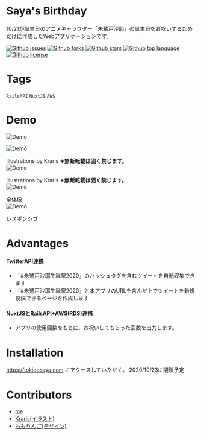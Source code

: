 # Saya's Birthday

<!-- # Short Description -->

10/21が誕生日のアニメキャラクター「朱鷺戸沙耶」の誕生日をお祝いするためだけに作成したWebアプリケーションです。

<!-- # Badges -->

[![Github issues](https://img.shields.io/github/issues/yuki-snow1823/project-saya)](https://github.com/yuki-snow1823/project-saya/issues)
[![Github forks](https://img.shields.io/github/forks/yuki-snow1823/project-saya)](https://github.com/yuki-snow1823/project-saya/network/members)
[![Github stars](https://img.shields.io/github/stars/yuki-snow1823/project-saya)](https://github.com/yuki-snow1823/project-saya/stargazers)
[![Github top language](https://img.shields.io/github/languages/top/yuki-snow1823/project-saya)](https://github.com/yuki-snow1823/project-saya/)
[![Github license](https://img.shields.io/github/license/yuki-snow1823/project-saya)](https://github.com/yuki-snow1823/project-saya/)

# Tags

`RailsAPI` `NuxtJS` `AWS`

# Demo

![Demo](resources/file-0.gif)

![Demo](resources/file-1.png)

Illustrations by Kraris
**※無断転載は固く禁じます。**  
![Demo](resources/file-2.png)

Illustrations by Kraris
**※無断転載は固く禁じます。**  
![Demo](resources/file-3.png)

全体像  
![Demo](resources/file-4.png)

レスポンシブ

# Advantages

#### TwitterAPI連携
- 「#朱鷺戸沙耶生誕祭2020」のハッシュタグを含むツイートを自動収集できます
- 「#朱鷺戸沙耶生誕祭2020」と本アプリのURLを含んだ上でツイートを新規投稿できるページを作成します

#### NuxtJSとRailsAPI+AWS(RDS)連携
- アプリの使用回数をもとに、お祝いしてもらった回数を出力します。

# Installation

https://tokidosaya.com にアクセスしていただく。
2020/10/23に閉鎖予定

# Contributors

- [me](https://twitter.com/yuki82511988)
- [Kraris(イラスト)](https://twitter.com/K_raris)
- [ももりんご(デザイン)](https://twitter.com/momoringo_natan)

<!-- CREATED_BY_LEADYOU_README_GENERATOR -->